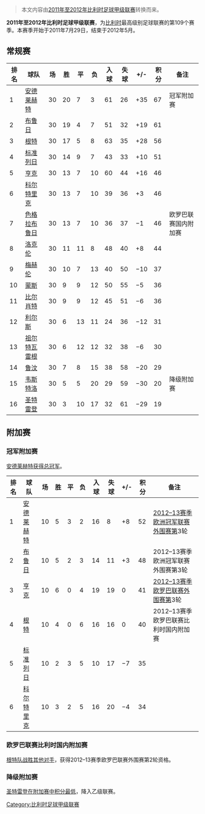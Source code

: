 > 本文内容由[2011年至2012年比利时足球甲级联赛](https://zh.wikipedia.org/wiki/2011年至2012年比利时足球甲级联赛)转换而来。


**2011年至2012年比利时足球甲级联赛**，为[比利时](../Page/比利时.md "wikilink")最高级别足球联赛的第109个赛季。本赛季开始于2011年7月29日，结束于2012年5月。

## 常规赛

| 排名 | 球队                                                             | 场  | 胜  | 平  | 负  | 入球 | 失球 | \+/- | 积分 | 备注         |
| -- | -------------------------------------------------------------- | -- | -- | -- | -- | -- | -- | ---- | -- | ---------- |
| 1  | [安德莱赫特](https://zh.wikipedia.org/wiki/安德莱赫特足球俱乐部 "wikilink")   | 30 | 20 | 7  | 3  | 61 | 26 | \+35 | 67 | 冠军附加赛      |
| 2  | [布鲁日](https://zh.wikipedia.org/wiki/布鲁日足球俱乐部 "wikilink")       | 30 | 19 | 4  | 7  | 51 | 32 | \+19 | 61 |            |
| 3  | [根特](https://zh.wikipedia.org/wiki/根特竞技俱乐部 "wikilink")         | 30 | 17 | 5  | 8  | 63 | 35 | \+28 | 56 |            |
| 4  | [标准列日](https://zh.wikipedia.org/wiki/标准列日 "wikilink")          | 30 | 14 | 9  | 7  | 43 | 33 | \+10 | 51 |            |
| 5  | [亨克](https://zh.wikipedia.org/wiki/亨克竞技俱乐部 "wikilink")         | 30 | 13 | 7  | 10 | 60 | 44 | \+16 | 46 |            |
| 6  | [科尔特里克](https://zh.wikipedia.org/wiki/科尔特里克足球俱乐部 "wikilink")   | 30 | 13 | 7  | 10 | 39 | 36 | \+3  | 46 |            |
| 7  | [色格拉布鲁日](https://zh.wikipedia.org/wiki/色格拉布鲁日KSV "wikilink")   | 30 | 13 | 7  | 10 | 36 | 37 | −1   | 46 | 欧罗巴联赛国内附加赛 |
| 8  | [洛克伦](../Page/东佛兰德洛克伦体育俱乐部.md "wikilink")                      | 30 | 11 | 11 | 8  | 48 | 40 | \+8  | 44 |            |
| 9  | [梅赫伦](https://zh.wikipedia.org/wiki/梅赫伦足球俱乐部 "wikilink")       | 30 | 10 | 7  | 13 | 40 | 50 | −10  | 37 |            |
| 10 | [蒙斯](https://zh.wikipedia.org/wiki/蒙斯足球俱乐部 "wikilink")         | 30 | 9  | 9  | 12 | 50 | 55 | −5   | 36 |            |
| 11 | [比尔肖特](https://zh.wikipedia.org/wiki/比尔肖特足球俱乐部 "wikilink")     | 30 | 9  | 9  | 12 | 45 | 51 | −6   | 36 |            |
| 12 | [利尔斯](https://zh.wikipedia.org/wiki/利尔斯足球俱乐部 "wikilink")       | 30 | 6  | 13 | 11 | 24 | 36 | −12  | 31 |            |
| 13 | [祖尔特瓦雷根](https://zh.wikipedia.org/wiki/祖尔特瓦雷根足球俱乐部 "wikilink") | 30 | 6  | 12 | 12 | 32 | 38 | −6   | 30 |            |
| 14 | [鲁汶](https://zh.wikipedia.org/wiki/鲁汶旧赫纲尔莱 "wikilink")         | 30 | 7  | 8  | 15 | 38 | 58 | −20  | 29 |            |
| 15 | [韦斯特洛](https://zh.wikipedia.org/wiki/韦斯特洛足球俱乐部 "wikilink")     | 30 | 5  | 5  | 20 | 29 | 59 | −30  | 20 | 降级附加赛      |
| 16 | [圣特雷登](https://zh.wikipedia.org/wiki/圣特雷登足球俱乐部 "wikilink")     | 30 | 3  | 10 | 17 | 32 | 61 | −29  | 19 |            |

## 附加赛

### 冠军附加赛

[安德莱赫特获得总冠军](https://zh.wikipedia.org/wiki/安德莱赫特足球俱乐部 "wikilink")。

| 排名 | 球队                                                           | 场  | 胜 | 平 | 负 | 入球 | 失球 | \+/- | 积分 | 备注                                                                                |
| -- | ------------------------------------------------------------ | -- | - | - | - | -- | -- | ---- | -- | --------------------------------------------------------------------------------- |
| 1  | [安德莱赫特](https://zh.wikipedia.org/wiki/安德莱赫特足球俱乐部 "wikilink") | 10 | 5 | 3 | 2 | 16 | 8  | \+8  | 52 | [2012–13赛季欧洲冠军联赛外围赛第](https://zh.wikipedia.org/wiki/2012–13赛季欧洲冠军联赛 "wikilink")3轮 |
| 2  | [布鲁日](https://zh.wikipedia.org/wiki/布鲁日足球俱乐部 "wikilink")     | 10 | 5 | 2 | 3 | 14 | 11 | \+3  | 48 | 2012–13赛季欧洲冠军联赛外围赛第3轮                                                             |
| 3  | [亨克](https://zh.wikipedia.org/wiki/亨克竞技俱乐部 "wikilink")       | 10 | 6 | 0 | 4 | 19 | 19 | 0    | 41 | [2012–13赛季欧罗巴联赛外围赛第](https://zh.wikipedia.org/wiki/2012–13赛季欧罗巴联赛 "wikilink")3轮   |
| 4  | [根特](https://zh.wikipedia.org/wiki/根特竞技俱乐部 "wikilink")       | 10 | 4 | 0 | 6 | 16 | 16 | 0    | 40 | 2012–13赛季欧罗巴联赛比利时国内附加赛                                                            |
| 5  | [标准列日](https://zh.wikipedia.org/wiki/标准列日 "wikilink")        | 10 | 2 | 3 | 5 | 10 | 17 | −7   | 35 |                                                                                   |
| 6  | [科尔特里克](https://zh.wikipedia.org/wiki/科尔特里克足球俱乐部 "wikilink") | 10 | 3 | 2 | 5 | 16 | 20 | −4   | 34 |                                                                                   |

### 欧罗巴联赛比利时国内附加赛

[根特队战胜其他对手](https://zh.wikipedia.org/wiki/根特竞技俱乐部 "wikilink")，获得2012–13赛季欧罗巴联赛外围赛第2轮资格。

### 降级附加赛

[圣特雷登在附加赛中积分最低](https://zh.wikipedia.org/wiki/圣特雷登足球俱乐部 "wikilink")，降入乙级联赛。

[Category:比利时足球甲级联赛](https://zh.wikipedia.org/wiki/Category:比利时足球甲级联赛 "wikilink")